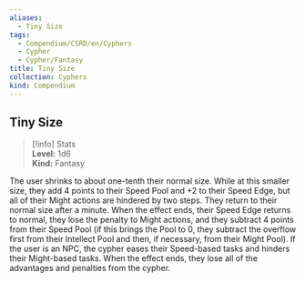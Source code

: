 ```yaml
---
aliases:
  - Tiny Size
tags:
  - Compendium/CSRD/en/Cyphers
  - Cypher
  - Cypher/Fantasy
title: Tiny Size
collection: Cyphers
kind: Compendium
---
```

## Tiny Size  
>[!info] Stats  
> **Level:** 1d6  
> **Kind:** Fantasy
  
The user shrinks to about one-tenth their normal size. While at this smaller size, they add 4 points to their Speed Pool and +2 to their Speed Edge, but all of their Might actions are hindered by two steps. They return to their normal size after a minute. When the effect ends, their Speed Edge returns to normal, they lose the penalty to Might actions, and they subtract 4 points from their Speed Pool (if this brings the Pool to 0, they subtract the overflow first from their Intellect Pool and then, if necessary, from their Might Pool). If the user is an NPC, the cypher eases their Speed-based tasks and hinders their Might-based tasks. When the effect ends, they lose all of the advantages and penalties from the cypher.